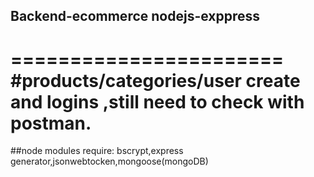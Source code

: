 ## Backend-ecommerce nodejs-exppress
=======================
#products/categories/user create and logins
,still need to check with postman.
=======================
##node modules require: bscrypt,express generator,jsonwebtocken,mongoose(mongoDB)

